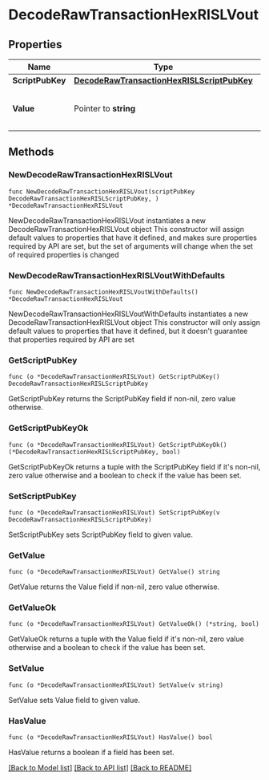 # DecodeRawTransactionHexRISLVout

## Properties

Name | Type | Description | Notes
------------ | ------------- | ------------- | -------------
**ScriptPubKey** | [**DecodeRawTransactionHexRISLScriptPubKey**](DecodeRawTransactionHexRISLScriptPubKey.md) |  | 
**Value** | Pointer to **string** | Represents the sent/received amount. | [optional] 

## Methods

### NewDecodeRawTransactionHexRISLVout

`func NewDecodeRawTransactionHexRISLVout(scriptPubKey DecodeRawTransactionHexRISLScriptPubKey, ) *DecodeRawTransactionHexRISLVout`

NewDecodeRawTransactionHexRISLVout instantiates a new DecodeRawTransactionHexRISLVout object
This constructor will assign default values to properties that have it defined,
and makes sure properties required by API are set, but the set of arguments
will change when the set of required properties is changed

### NewDecodeRawTransactionHexRISLVoutWithDefaults

`func NewDecodeRawTransactionHexRISLVoutWithDefaults() *DecodeRawTransactionHexRISLVout`

NewDecodeRawTransactionHexRISLVoutWithDefaults instantiates a new DecodeRawTransactionHexRISLVout object
This constructor will only assign default values to properties that have it defined,
but it doesn't guarantee that properties required by API are set

### GetScriptPubKey

`func (o *DecodeRawTransactionHexRISLVout) GetScriptPubKey() DecodeRawTransactionHexRISLScriptPubKey`

GetScriptPubKey returns the ScriptPubKey field if non-nil, zero value otherwise.

### GetScriptPubKeyOk

`func (o *DecodeRawTransactionHexRISLVout) GetScriptPubKeyOk() (*DecodeRawTransactionHexRISLScriptPubKey, bool)`

GetScriptPubKeyOk returns a tuple with the ScriptPubKey field if it's non-nil, zero value otherwise
and a boolean to check if the value has been set.

### SetScriptPubKey

`func (o *DecodeRawTransactionHexRISLVout) SetScriptPubKey(v DecodeRawTransactionHexRISLScriptPubKey)`

SetScriptPubKey sets ScriptPubKey field to given value.


### GetValue

`func (o *DecodeRawTransactionHexRISLVout) GetValue() string`

GetValue returns the Value field if non-nil, zero value otherwise.

### GetValueOk

`func (o *DecodeRawTransactionHexRISLVout) GetValueOk() (*string, bool)`

GetValueOk returns a tuple with the Value field if it's non-nil, zero value otherwise
and a boolean to check if the value has been set.

### SetValue

`func (o *DecodeRawTransactionHexRISLVout) SetValue(v string)`

SetValue sets Value field to given value.

### HasValue

`func (o *DecodeRawTransactionHexRISLVout) HasValue() bool`

HasValue returns a boolean if a field has been set.


[[Back to Model list]](../README.md#documentation-for-models) [[Back to API list]](../README.md#documentation-for-api-endpoints) [[Back to README]](../README.md)


